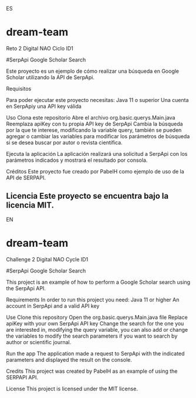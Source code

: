 ES
# dream-team

Reto 2 Digital NAO Ciclo ID1

#SerpApi Google Scholar Search

Este proyecto es un ejemplo de cómo realizar una búsqueda en Google Scholar utilizando la API de SerpApi.

Requisitos

Para poder ejecutar este proyecto necesitas:
Java 11 o superior
Una cuenta en SerpApiy una API key válida

Uso
Clona este repositorio
Abre el archivo org.basic.querys.Main.java
Reemplaza apiKey con tu propia API key de SerpApi
Cambia la búsqueda por la que te interese, modificando la variable query, también se pueden agregar o cambiar las variables para modificar los parámetros de búsqueda si se desea buscar por autor o revista científica. 

Ejecuta la aplicación
La aplicación realizará una solicitud a SerpApi con los parámetros indicados y mostrará el resultado por consola.

Créditos
Este proyecto fue creado por PabelH como ejemplo de uso de la API de SERPAPI.

Licencia
Este proyecto se encuentra bajo la licencia MIT.
-----------------------------------------------------------------------------------------------------------------------------------------------
EN
# dream-team

Challenge 2 Digital NAO Cycle ID1

#SerpApi Google Scholar Search

This project is an example of how to perform a Google Scholar search using the SerpApi API.

Requirements
In order to run this project you need:
Java 11 or higher
An account in SerpApi and a valid API key

Use
Clone this repository
Open the org.basic.querys.Main.java file
Replace apiKey with your own SerpApi API key
Change the search for the one you are interested in, modifying the query variable, you can also add or change the variables to modify the search parameters if you want to search by author or scientific journal.

Run the app
The application made a request to SerpApi with the indicated parameters and displayed the result on the console.

Credits
This project was created by PabelH as an example of using the SERPAPI API.

License
This project is licensed under the MIT license.
